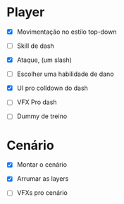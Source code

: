 # Player

- [x] Movimentação no estilo top-down

- [ ] Skill de dash

- [x] Ataque, (um slash)

- [ ] Escolher uma habilidade de dano

- [x] UI pro colldown do dash

- [ ] VFX Pro dash

- [ ] Dummy de treino

# Cenário

- [x] Montar o cenário

- [x] Arrumar as layers

- [ ] VFXs pro cenário  